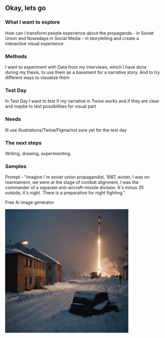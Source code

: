 ## Okay, lets go

### What I want to explore

How can I transform people experience about the propaganda - in Soviet Union and Nowadays in Social Media - in storytelling and create a interactive visual experience

### Methods

I want to experiment with Data from my interviews, which I have done during my thesis, to use them as a basement for a narrative story. And to try different ways to visualize them 

### Test Day

In Test Day I want to test if my narrative in Twine works and if they are clear and maybe to test possibilities for visual part

### Needs

Ill use illustrations/Twine/Figma/not sure yet for the test day

### The next steps

Writing, drawing, experimenting. 

### Samples

Prompt - "imagine I`m soviet union propagandist, 1987, winter, I was on rearmament, we were at the stage of combat alignment, I was the commander of a separate anti-aircraft-missile division. It's minus 35 outside, it's night. There is a preparation for night fighting."

Free Ai image generator

<img src="Photos/16.jpg" width="400px">